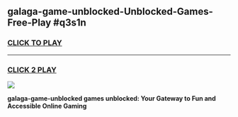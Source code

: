 
## galaga-game-unblocked-Unblocked-Games-Free-Play #q3s1n
<h3>
<a href="https://us.freeplayer.one?title=galaga-game-unblocked&ref=9M">CLICK TO PLAY</a></h3>
<hr>

<h3>
<a href="https://us.freeplayer.one?title=galaga-game-unblocked&ref=9M">CLICK 2 PLAY</a>
  
</h3>

<a href="https://us.freeplayer.one?title=galaga-game-unblocked&ref=9M"><img src="https://clearcache.store/games.png"></a>


**galaga-game-unblocked games unblocked: Your Gateway to Fun and Accessible Online Gaming**
